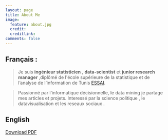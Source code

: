 ```yaml
---
layout: page
title: About Me
image:
  feature: about.jpg
  credit: 
  creditlink: 
comments: false
---
```


## Français :
> Je suis  **ingénieur statisticien** , **data-scientist** et  **junior research manager** ,diplômé de l'école supérieure de la statistique et de l’analyse de l’information de Tunis [ESSAI](http://www.essai.rnu.tn).

> Passionné par l’informatique décisionnelle, le data mining je partage mes articles et projets. Interessé par la science politique , le datavisualisation et les reseaux sociaux .

## English
  


<a href="{{ site.url }}/#/" class="btn btn-success"> Download  PDF </a>
